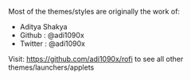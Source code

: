 Most of the themes/styles are originally the work of:

+ Aditya Shakya
+ Github  : @adi1090x
+ Twitter : @adi1090x

Visit: https://github.com/adi1090x/rofi to see all other themes/launchers/applets